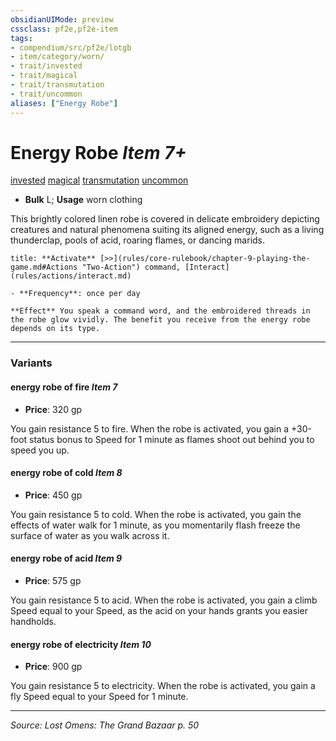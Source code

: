 ```yaml
---
obsidianUIMode: preview
cssclass: pf2e,pf2e-item
tags:
- compendium/src/pf2e/lotgb
- item/category/worn/
- trait/invested
- trait/magical
- trait/transmutation
- trait/uncommon
aliases: ["Energy Robe"]
---
```

# Energy Robe *Item 7+*  
[invested](invested.md "Invested Item Trait")  [magical](magical.md "Magical Item Trait")  [transmutation](transmutation.md "Transmutation School Trait")  [uncommon](uncommon.md "Uncommon Rarity Trait")  

- **Bulk** L; **Usage** worn clothing

This brightly colored linen robe is covered in delicate embroidery depicting creatures and natural phenomena suiting its aligned energy, such as a living thunderclap, pools of acid, roaring flames, or dancing marids.

```ad-embed-ability
title: **Activate** [>>](rules/core-rulebook/chapter-9-playing-the-game.md#Actions "Two-Action") command, [Interact](rules/actions/interact.md)

- **Frequency**: once per day

**Effect** You speak a command word, and the embroidered threads in the robe glow vividly. The benefit you receive from the energy robe depends on its type.
```

---

### Variants

#### energy robe of fire *Item 7*

- **Price**: 320 gp

You gain resistance 5 to fire. When the robe is activated, you gain a +30-foot status bonus to Speed for 1 minute as flames shoot out behind you to speed you up.

#### energy robe of cold *Item 8*

- **Price**: 450 gp

You gain resistance 5 to cold. When the robe is activated, you gain the effects of water walk for 1 minute, as you momentarily flash freeze the surface of water as you walk across it.

#### energy robe of acid *Item 9*

- **Price**: 575 gp

You gain resistance 5 to acid. When the robe is activated, you gain a climb Speed equal to your Speed, as the acid on your hands grants you easier handholds.

#### energy robe of electricity *Item 10*

- **Price**: 900 gp

You gain resistance 5 to electricity. When the robe is activated, you gain a fly Speed equal to your Speed for 1 minute.

---
*Source: Lost Omens: The Grand Bazaar p. 50*